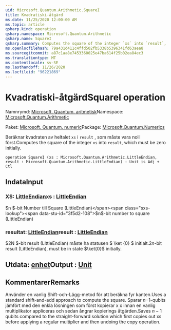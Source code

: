 ```yaml
---
uid: Microsoft.Quantum.Arithmetic.SquareI
title: Kvadratiski-åtgärd
ms.date: 11/25/2020 12:00:00 AM
ms.topic: article
qsharp.kind: operation
qsharp.namespace: Microsoft.Quantum.Arithmetic
qsharp.name: SquareI
qsharp.summary: Computes the square of the integer `xs` into `result`, which must be zero initially.
ms.openlocfilehash: 79a431d411c4ffd502fb5338b5396341fd63aea8
ms.sourcegitcommit: a87c1aa8e7453360025e47ba614f25b02ea84ec3
ms.translationtype: MT
ms.contentlocale: sv-SE
ms.lasthandoff: 11/26/2020
ms.locfileid: "96221869"
---
```

# <a name="squarei-operation"></a><span data-ttu-id="3f5d2-102">Kvadratiski-åtgärd</span><span class="sxs-lookup"><span data-stu-id="3f5d2-102">SquareI operation</span></span>

<span data-ttu-id="3f5d2-103">Namnrymd: [Microsoft. Quantum. aritmetisk](xref:Microsoft.Quantum.Arithmetic)</span><span class="sxs-lookup"><span data-stu-id="3f5d2-103">Namespace: [Microsoft.Quantum.Arithmetic](xref:Microsoft.Quantum.Arithmetic)</span></span>

<span data-ttu-id="3f5d2-104">Paket: [Microsoft. Quantum. numeric](https://nuget.org/packages/Microsoft.Quantum.Numerics)</span><span class="sxs-lookup"><span data-stu-id="3f5d2-104">Package: [Microsoft.Quantum.Numerics](https://nuget.org/packages/Microsoft.Quantum.Numerics)</span></span>


<span data-ttu-id="3f5d2-105">Beräknar kvadraten av heltalet `xs` i `result` , som måste vara noll först.</span><span class="sxs-lookup"><span data-stu-id="3f5d2-105">Computes the square of the integer `xs` into `result`, which must be zero initially.</span></span>

```qsharp
operation SquareI (xs : Microsoft.Quantum.Arithmetic.LittleEndian, result : Microsoft.Quantum.Arithmetic.LittleEndian) : Unit is Adj + Ctl
```


## <a name="input"></a><span data-ttu-id="3f5d2-106">Indata</span><span class="sxs-lookup"><span data-stu-id="3f5d2-106">Input</span></span>

### <a name="xs--littleendian"></a><span data-ttu-id="3f5d2-107">XS: [LittleEndian](xref:Microsoft.Quantum.Arithmetic.LittleEndian)</span><span class="sxs-lookup"><span data-stu-id="3f5d2-107">xs : [LittleEndian](xref:Microsoft.Quantum.Arithmetic.LittleEndian)</span></span>

<span data-ttu-id="3f5d2-108">$n $-bit Number till Square (LittleEndian)</span><span class="sxs-lookup"><span data-stu-id="3f5d2-108">$n$-bit number to square (LittleEndian)</span></span>


### <a name="result--littleendian"></a><span data-ttu-id="3f5d2-109">resultat: [LittleEndian](xref:Microsoft.Quantum.Arithmetic.LittleEndian)</span><span class="sxs-lookup"><span data-stu-id="3f5d2-109">result : [LittleEndian](xref:Microsoft.Quantum.Arithmetic.LittleEndian)</span></span>

<span data-ttu-id="3f5d2-110">$2N $-bit result (LittleEndian) måste ha statusen $ \ket {0} $ initialt.</span><span class="sxs-lookup"><span data-stu-id="3f5d2-110">$2n$-bit result (LittleEndian), must be in state $\ket{0}$ initially.</span></span>



## <a name="output--unit"></a><span data-ttu-id="3f5d2-111">Utdata: [enhet](xref:microsoft.quantum.lang-ref.unit)</span><span class="sxs-lookup"><span data-stu-id="3f5d2-111">Output : [Unit](xref:microsoft.quantum.lang-ref.unit)</span></span>



## <a name="remarks"></a><span data-ttu-id="3f5d2-112">Kommentarer</span><span class="sxs-lookup"><span data-stu-id="3f5d2-112">Remarks</span></span>

<span data-ttu-id="3f5d2-113">Använder en vanlig Shift-och-Lägg-metod för att beräkna fyr kanten.</span><span class="sxs-lookup"><span data-stu-id="3f5d2-113">Uses a standard shift-and-add approach to compute the square.</span></span> <span data-ttu-id="3f5d2-114">Sparar $n-$1-qubits jämfört med den enkla lösningen som först kopierar x x innan en vanlig multiplikator appliceras och sedan ångrar kopierings åtgärden.</span><span class="sxs-lookup"><span data-stu-id="3f5d2-114">Saves $n-1$ qubits compared to the straight-forward solution which first copies out xs before applying a regular multiplier and then undoing the copy operation.</span></span>